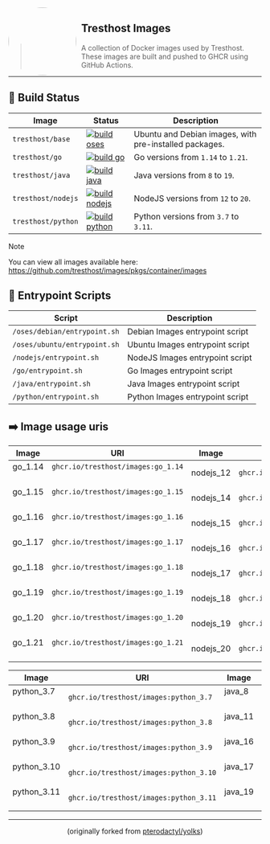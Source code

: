 <img width="135" height="135" align="left" style="float: left; margin: 0 10px 0 0; border-radius: 50%;" src="https://cdn.discordapp.com/attachments/971049189377179718/1156077198688653352/image_1.png">

## Tresthost Images

> A collection of Docker images used by Tresthost. These images are built and pushed to GHCR using GitHub Actions.

---

## 🚀 Build Status

| Image              | Status                                                                                                                                                          | Description                                            |
| ------------------ | --------------------------------------------------------------------------------------------------------------------------------------------------------------- | ------------------------------------------------------ |
| `tresthost/base`   | [![build oses](https://github.com/tresthost/images/actions/workflows/base_github.yml/badge.svg)](https://github.com/tresthost/images/actions/workflows/base_github.yml)       | Ubuntu and Debian images, with pre-installed packages. |
| `tresthost/go`     | [![build go](https://github.com/tresthost/images/actions/workflows/go_github.yml/badge.svg)](https://github.com/tresthost/images/actions/workflows/go_github.yml)             | Go versions from `1.14` to `1.21`.                     |
| `tresthost/java`   | [![build java](https://github.com/tresthost/images/actions/workflows/java_github.yml/badge.svg)](https://github.com/tresthost/images/actions/workflows/java_github.yml)       | Java versions from `8` to `19`.                        |
| `tresthost/nodejs` | [![build nodejs](https://github.com/tresthost/images/actions/workflows/nodejs_github.yml/badge.svg)](https://github.com/tresthost/images/actions/workflows/nodejs_github.yml) | NodeJS versions from `12` to `20`.                     |
| `tresthost/python` | [![build python](https://github.com/tresthost/images/actions/workflows/python_github.yml/badge.svg)](https://github.com/tresthost/images/actions/workflows/python_github.yml) | Python versions from `3.7` to `3.11`.                  |

> [!NOTE]
> You can view all images available here: https://github.com/tresthost/images/pkgs/container/images

## 📝 Entrypoint Scripts

| Script                       | Description                     |
| ---------------------------- | ------------------------------- |
| `/oses/debian/entrypoint.sh` | Debian Images entrypoint script |
| `/oses/ubuntu/entrypoint.sh` | Ubuntu Images entrypoint script |
| `/nodejs/entrypoint.sh`      | NodeJS Images entrypoint script |
| `/go/entrypoint.sh`          | Go Images entrypoint script     |
| `/java/entrypoint.sh`        | Java Images entrypoint script   |
| `/python/entrypoint.sh`      | Python Images entrypoint script |

## ➡️ Image usage uris
| Image            | URI                                    | Image        | URI                                  |
| ---------------- | -------------------------------------- | ------------ | ------------------------------------ |
| go_1.14ㅤㅤ      | `ghcr.io/tresthost/images:go_1.14`ㅤ ㅤ | nodejs_12    | `ghcr.io/tresthost/images:nodejs_12` |
| go_1.15 ㅤㅤ     | `ghcr.io/tresthost/images:go_1.15`ㅤ ㅤ | nodejs_14    | `ghcr.io/tresthost/images:nodejs_14` |
| go_1.16   ㅤㅤ   | `ghcr.io/tresthost/images:go_1.16`ㅤㅤ  | nodejs_15    | `ghcr.io/tresthost/images:nodejs_15` |
| go_1.17   ㅤㅤ   | `ghcr.io/tresthost/images:go_1.17`ㅤㅤ  | nodejs_16    | `ghcr.io/tresthost/images:nodejs_16` |
| go_1.18  ㅤㅤ    | `ghcr.io/tresthost/images:go_1.18`ㅤㅤ  | nodejs_17    | `ghcr.io/tresthost/images:nodejs_17` |
| go_1.19  ㅤㅤ    | `ghcr.io/tresthost/images:go_1.19`ㅤㅤ  | nodejs_18    | `ghcr.io/tresthost/images:nodejs_18` |
| go_1.20  ㅤㅤ    | `ghcr.io/tresthost/images:go_1.20`ㅤ ㅤ | nodejs_19    | `ghcr.io/tresthost/images:nodejs_19` |
| go_1.21  ㅤㅤ    | `ghcr.io/tresthost/images:go_1.21`ㅤ ㅤ | nodejs_20    | `ghcr.io/tresthost/images:nodejs_20` |

| Image          | URI                                    | Image         | URI                                 |
| -------------- | -------------------------------------- | ------------- | ----------------------------------- |
| python_3.7ㅤ   | `ghcr.io/tresthost/images:python_3.7`  | java_8 ㅤ     | `ghcr.io/tresthost/images:java_8`ㅤ  |
| python_3.8ㅤ   | `ghcr.io/tresthost/images:python_3.8`  | java_11 ㅤ    | `ghcr.io/tresthost/images:java_11`ㅤ |
| python_3.9 ㅤ  | `ghcr.io/tresthost/images:python_3.9`  | java_16 ㅤ    | `ghcr.io/tresthost/images:java_16`ㅤ |
| python_3.10ㅤ  | `ghcr.io/tresthost/images:python_3.10` | java_17 ㅤ    | `ghcr.io/tresthost/images:java_17`ㅤ |
| python_3.11 ㅤ | `ghcr.io/tresthost/images:python_3.11` | java_19  ㅤ   | `ghcr.io/tresthost/images:java_19`ㅤ |
---

<p align="center">(originally forked from <a href="https://github.com/pterodactyl/yolks">pterodactyl/yolks</a>)</p>
